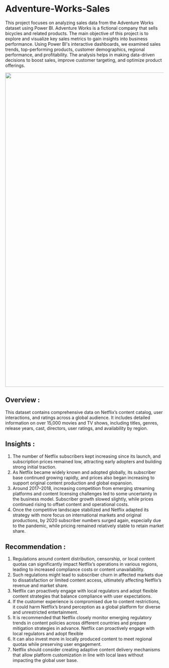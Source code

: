 # Adventure-Works-Sales

This project focuses on analyzing sales data from the Adventure Works dataset using Power BI. Adventure Works is a fictional company that sells bicycles and related products. The main objective of this project is to explore and visualize key sales metrics to gain insights into business performance. Using Power BI's interactive dashboards, we examined sales trends, top-performing products, customer demographics, regional performance, and profitability. The analysis helps in making data-driven decisions to boost sales, improve customer targeting, and optimize product offerings.

<img src="netfix 1.jpg" width=1000>

## Overview :
This dataset contains comprehensive data on Netflix’s content catalog, user interactions, and ratings across a global audience. It includes detailed information on over 15,000 movies and TV shows, including titles, genres, release years, cast, directors, user ratings, and availability by region.


## Insights :
1. The number of Netflix subscribers kept increasing since its launch, and subscription prices remained low, attracting early adopters and building strong initial traction.
2. As Netflix became widely known and adopted globally, its subscriber base continued growing rapidly, and prices also began increasing to support original content production and global expansion.
3. Around 2017–2018, increasing competition from emerging streaming platforms and content licensing challenges led to some uncertainty in the business model. Subscriber growth slowed slightly, while prices 
   continued rising to offset content and operational costs.
4. Once the competitive landscape stabilized and Netflix adapted its strategy with more focus on international markets and original productions, by 2020 subscriber numbers surged again, especially due to the 
   pandemic, while pricing remained relatively stable to retain market share.


## Recommendation :
1. Regulations around content distribution, censorship, or local content quotas can significantly impact Netflix’s operations in various regions, leading to increased compliance costs or content unavailability.
2. Such regulations might lead to subscriber churn in affected markets due to dissatisfaction or limited content access, ultimately affecting Netflix’s revenue and market share.
3. Netflix can proactively engage with local regulators and adopt flexible content strategies that balance compliance with user expectations.
4. If the customer experience is compromised due to content restrictions, it could harm Netflix’s brand perception as a global platform for diverse and unrestricted entertainment.
5. It is recommended that Netflix closely monitor emerging regulatory trends in content policies across different countries and prepare mitigation strategies in advance.
   Netflix can proactively engage with local regulators and adopt flexible 
6. It can also invest more in locally produced content to meet regional quotas while preserving user engagement.
7. Netflix should consider creating adaptive content delivery mechanisms that allow platform customization in line with local laws without impacting the global user base.
